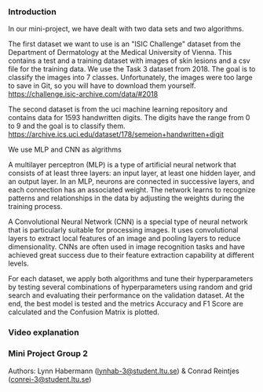 

### Introduction
In our mini-project, we have dealt with two data sets and two algorithms.

The first dataset we want to use is an "ISIC Challenge" dataset from the Department of Dermatology at the Medical University of Vienna. This contains a test and a training dataset with images of skin lesions and a csv file for the training data. We use the Task 3 dataset from 2018. The goal is to classify the images into 7 classes. Unfortunately, the images were too large to save in Git, so you will have to download them yourself.
https://challenge.isic-archive.com/data/#2018

The second dataset is from the uci machine learning repository and contains data for 1593 handwritten digits. The digits have the range from 0 to 9 and the goal is to classify them. 
https://archive.ics.uci.edu/dataset/178/semeion+handwritten+digit

We use MLP and CNN as algrithms

A multilayer perceptron (MLP) is a type of artificial neural network that consists of at least three layers: an input layer, at least one hidden layer, and an output layer. In an MLP, neurons are connected in successive layers, and each connection has an associated weight. The network learns to recognize patterns and relationships in the data by adjusting the weights during the training process.

A Convolutional Neural Network (CNN) is a special type of neural network that is particularly suitable for processing images. It uses convolutional layers to extract local features of an image and pooling layers to reduce dimensionality. CNNs are often used in image recognition tasks and have achieved great success due to their feature extraction capability at different levels.

For each dataset, we apply both algorithms and tune their hyperparameters by testing several combinations of hyperparameters using random and grid search and evaluating their performance on the validation dataset. At the end, the best model is tested and the metrics Accuracy and F1 Score are calculated and the Confusion Matrix is plotted.

### Video explanation


### Mini Project Group 2
Authors: Lynn Habermann (lynhab-3@student.ltu.se) & Conrad Reintjes (conrei-3@student.ltu.se)